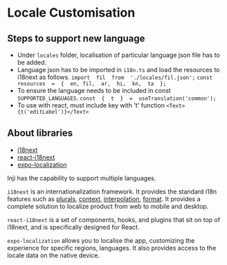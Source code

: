 # Locale Customisation

## Steps to support new language

- Under `locales` folder, localisation of particular language json file has to be added.
- Language json has to be imported in `i18n.ts` and load the resources to i18next as follows.
  `import  fil  from  './locales/fil.json';`
  `const  resources  =  {  en, fil,  ar,  hi,  kn,  ta  };`
- To ensure the language needs to be included in const `SUPPORTED_LANGUAGES`.
  `const  {  t  }  =  useTranslation('common');`
- To use with react, must include key with 't' function
  `<Text>{t('editLabel')}</Text>`

## About libraries

- [i18next](https://www.i18next.com/)
- [react-i18next](https://react.i18next.com/)
- [expo-localization](https://docs.expo.dev/versions/latest/sdk/localization/)

Inji has the capability to support multiple languages.

`i18next` is an internationalization framework. It provides the standard i18n features such as [plurals](/translation-function/plurals), [context](/translation-function/context), [interpolation](/translation-function/interpolation), [format](/translation-function/formatting). It provides a complete solution to localize product from web to mobile and desktop.

`react-i18next` is a set of components, hooks, and plugins that sit on top of i18next, and is specifically designed for React.

`expo-localization` allows you to localise the app, customizing the experience for specific regions, languages. It also provides access to the locale data on the native device.